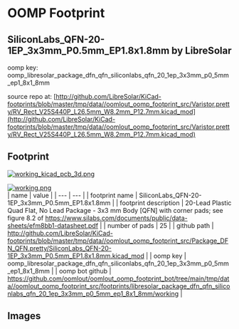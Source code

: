 # OOMP Footprint  
## SiliconLabs_QFN-20-1EP_3x3mm_P0.5mm_EP1.8x1.8mm  by LibreSolar  
  
oomp key: oomp_libresolar_package_dfn_qfn_siliconlabs_qfn_20_1ep_3x3mm_p0_5mm_ep1_8x1_8mm  
  
source repo at: [http://github.com/LibreSolar/KiCad-footprints/blob/master/tmp/data//oomlout_oomp_footprint_src/Varistor.pretty/RV_Rect_V25S440P_L26.5mm_W8.2mm_P12.7mm.kicad_mod](http://github.com/LibreSolar/KiCad-footprints/blob/master/tmp/data//oomlout_oomp_footprint_src/Varistor.pretty/RV_Rect_V25S440P_L26.5mm_W8.2mm_P12.7mm.kicad_mod)  
## Footprint  
  
[![working_kicad_pcb_3d.png](working_kicad_pcb_3d_600.png)](working_kicad_pcb_3d.png)  
  
[![working.png](working_600.png)](working.png)  
| name | value | 
| --- | --- | 
| footprint name | SiliconLabs_QFN-20-1EP_3x3mm_P0.5mm_EP1.8x1.8mm | 
| footprint description | 20-Lead Plastic Quad Flat, No Lead Package - 3x3 mm Body [QFN] with corner pads; see figure 8.2 of https://www.silabs.com/documents/public/data-sheets/efm8bb1-datasheet.pdf | 
| number of pads | 25 | 
| github path | http://github.com/LibreSolar/KiCad-footprints/blob/master/tmp/data//oomlout_oomp_footprint_src/Package_DFN_QFN.pretty/SiliconLabs_QFN-20-1EP_3x3mm_P0.5mm_EP1.8x1.8mm.kicad_mod | 
| oomp key | oomp_libresolar_package_dfn_qfn_siliconlabs_qfn_20_1ep_3x3mm_p0_5mm_ep1_8x1_8mm | 
| oomp bot github | https://github.com/oomlout/oomlout_oomp_footprint_bot/tree/main/tmp/data//oomlout_oomp_footprint_src/footprints/libresolar_package_dfn_qfn_siliconlabs_qfn_20_1ep_3x3mm_p0_5mm_ep1_8x1_8mm/working | 
## Images  
